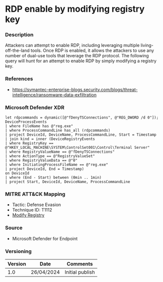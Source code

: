 # RDP enable by modifying registry key

### Description

Attackers can attempt to enable RDP, including leveraging multiple living-off-the-land tools. Once RDP is enabled, it allows the attackers to use any number of dual-use tools that leverage the RDP protocol. The following query will hunt for an attempt to enable RDP by simply modifying a registry key.

### References
- https://symantec-enterprise-blogs.security.com/blogs/threat-intelligence/ransomware-data-exfiltration

### Microsoft Defender XDR
```
let rdpcommands = dynamic([@"fDenyTSConnections", @"REG_DWORD /d 0"]);
DeviceProcessEvents
| where FileName has @"reg.exe"
| where ProcessCommandLine has_all (rdpcommands)
| project DeviceId, DeviceName, ProcessCommandLine, Start = Timestamp
| join kind = inner (DeviceRegistryEvents
| where RegistryKey == @"HKEY_LOCAL_MACHINE\SYSTEM\ControlSet001\Control\Terminal Server"
| where RegistryValueName == @"fDenyTSConnections"
| where ActionType == @"RegistryValueSet"
| where RegistryValueData == @"0"
| where InitiatingProcessFileName == @"reg.exe"
| project DeviceId, End = Timestamp)
on DeviceId
| where (End - Start) between (0min .. 1min)
| project Start, DeviceId, DeviceName, ProcessCommandLine
```

### MITRE ATT&CK Mapping
- Tactic: Defense Evasion
- Technique ID: T1112
- [Modify Registry](https://attack.mitre.org/techniques/T1112/)

### Source
- Microsoft Defender for Endpoint

### Versioning
| Version       | Date          | Comments                          |
| ------------- |---------------| ----------------------------------|
| 1.0           | 26/04/2024    | Initial publish                   |
